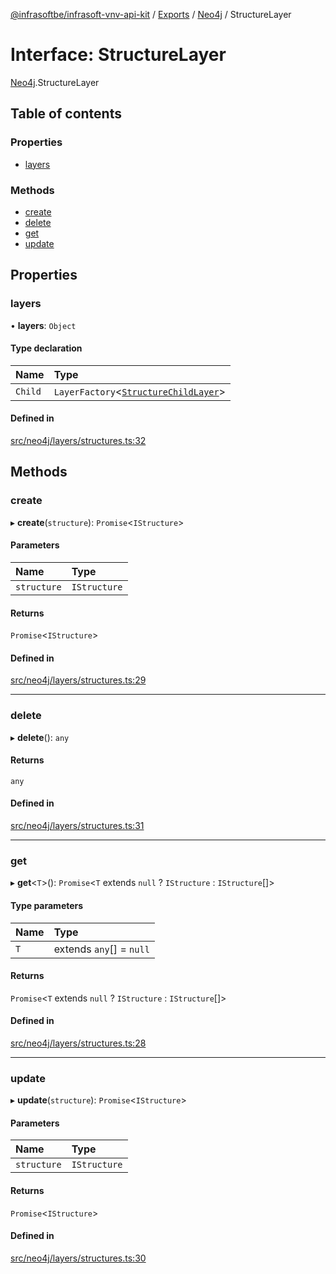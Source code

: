 [@infrasoftbe/infrasoft-vnv-api-kit](../README.md) / [Exports](../modules.md) / [Neo4j](../modules/Neo4j.md) / StructureLayer

# Interface: StructureLayer

[Neo4j](../modules/Neo4j.md).StructureLayer

## Table of contents

### Properties

- [layers](Neo4j.StructureLayer.md#layers)

### Methods

- [create](Neo4j.StructureLayer.md#create)
- [delete](Neo4j.StructureLayer.md#delete)
- [get](Neo4j.StructureLayer.md#get)
- [update](Neo4j.StructureLayer.md#update)

## Properties

### layers

• **layers**: `Object`

#### Type declaration

| Name | Type |
| :------ | :------ |
| `Child` | `LayerFactory`\<[`StructureChildLayer`](Neo4j.StructureChildLayer.md)\> |

#### Defined in

[src/neo4j/layers/structures.ts:32](https://github.com/infrasoftbe/Infrasoft-vnv-api-kit/blob/63c0e77/src/neo4j/layers/structures.ts#L32)

## Methods

### create

▸ **create**(`structure`): `Promise`\<`IStructure`\>

#### Parameters

| Name | Type |
| :------ | :------ |
| `structure` | `IStructure` |

#### Returns

`Promise`\<`IStructure`\>

#### Defined in

[src/neo4j/layers/structures.ts:29](https://github.com/infrasoftbe/Infrasoft-vnv-api-kit/blob/63c0e77/src/neo4j/layers/structures.ts#L29)

___

### delete

▸ **delete**(): `any`

#### Returns

`any`

#### Defined in

[src/neo4j/layers/structures.ts:31](https://github.com/infrasoftbe/Infrasoft-vnv-api-kit/blob/63c0e77/src/neo4j/layers/structures.ts#L31)

___

### get

▸ **get**\<`T`\>(): `Promise`\<`T` extends ``null`` ? `IStructure` : `IStructure`[]\>

#### Type parameters

| Name | Type |
| :------ | :------ |
| `T` | extends `any`[] = ``null`` |

#### Returns

`Promise`\<`T` extends ``null`` ? `IStructure` : `IStructure`[]\>

#### Defined in

[src/neo4j/layers/structures.ts:28](https://github.com/infrasoftbe/Infrasoft-vnv-api-kit/blob/63c0e77/src/neo4j/layers/structures.ts#L28)

___

### update

▸ **update**(`structure`): `Promise`\<`IStructure`\>

#### Parameters

| Name | Type |
| :------ | :------ |
| `structure` | `IStructure` |

#### Returns

`Promise`\<`IStructure`\>

#### Defined in

[src/neo4j/layers/structures.ts:30](https://github.com/infrasoftbe/Infrasoft-vnv-api-kit/blob/63c0e77/src/neo4j/layers/structures.ts#L30)
